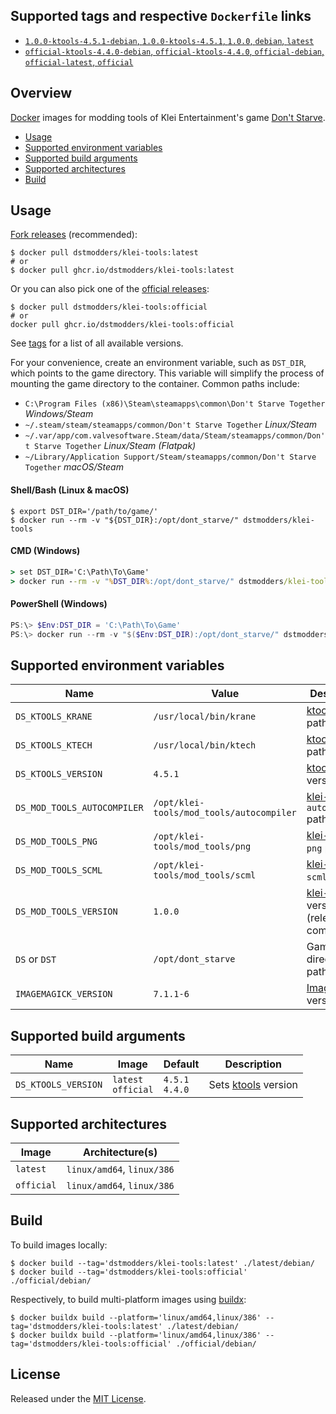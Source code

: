 ## Supported tags and respective `Dockerfile` links

- [`1.0.0-ktools-4.5.1-debian`, `1.0.0-ktools-4.5.1`, `1.0.0`, `debian`, `latest`](https://github.com/dstmodders/docker-klei-tools/blob/bfbff346ff56d70ada5cd99d0bb46edec2412253/latest/debian/Dockerfile)
- [`official-ktools-4.4.0-debian`, `official-ktools-4.4.0`, `official-debian`, `official-latest`, `official`](https://github.com/dstmodders/docker-klei-tools/blob/bfbff346ff56d70ada5cd99d0bb46edec2412253/official/debian/Dockerfile)

## Overview

[Docker] images for modding tools of Klei Entertainment's game [Don't Starve].

- [Usage](https://github.com/dstmodders/docker-klei-tools/blob/main/README.md#usage)
- [Supported environment variables](https://github.com/dstmodders/docker-klei-tools/blob/main/README.md#supported-environment-variables)
- [Supported build arguments](https://github.com/dstmodders/docker-klei-tools/blob/main/README.md#supported-build-arguments)
- [Supported architectures](https://github.com/dstmodders/docker-klei-tools/blob/main/README.md#supported-architectures)
- [Build](https://github.com/dstmodders/docker-klei-tools/blob/main/README.md#build)

## Usage

[Fork releases] (recommended):

```shell
$ docker pull dstmodders/klei-tools:latest
# or
$ docker pull ghcr.io/dstmodders/klei-tools:latest
```

Or you can also pick one of the [official releases]:

```shell
$ docker pull dstmodders/klei-tools:official
# or
docker pull ghcr.io/dstmodders/klei-tools:official
```

See [tags] for a list of all available versions.

For your convenience, create an environment variable, such as `DST_DIR`, which
points to the game directory. This variable will simplify the process of
mounting the game directory to the container. Common paths include:

- `C:\Program Files (x86)\Steam\steamapps\common\Don't Starve Together` _Windows/Steam_
- `~/.steam/steam/steamapps/common/Don't Starve Together` _Linux/Steam_
- `~/.var/app/com.valvesoftware.Steam/data/Steam/steamapps/common/Don't Starve Together` _Linux/Steam (Flatpak)_
- `~/Library/Application Support/Steam/steamapps/common/Don't Starve Together` _macOS/Steam_

#### Shell/Bash (Linux & macOS)

```shell
$ export DST_DIR='/path/to/game/'
$ docker run --rm -v "${DST_DIR}:/opt/dont_starve/" dstmodders/klei-tools
```

#### CMD (Windows)

```cmd
> set DST_DIR='C:\Path\To\Game'
> docker run --rm -v "%DST_DIR%:/opt/dont_starve/" dstmodders/klei-tools
```

#### PowerShell (Windows)

```powershell
PS:\> $Env:DST_DIR = 'C:\Path\To\Game'
PS:\> docker run --rm -v "$($Env:DST_DIR):/opt/dont_starve/" dstmodders/klei-tools
```

## Supported environment variables

| Name                        | Value                                    | Description                              |
| --------------------------- | ---------------------------------------- | ---------------------------------------- |
| `DS_KTOOLS_KRANE`           | `/usr/local/bin/krane`                   | [ktools] `krane` path                    |
| `DS_KTOOLS_KTECH`           | `/usr/local/bin/ktech`                   | [ktools] `ktech` path                    |
| `DS_KTOOLS_VERSION`         | `4.5.1`                                  | [ktools] version                         |
| `DS_MOD_TOOLS_AUTOCOMPILER` | `/opt/klei-tools/mod_tools/autocompiler` | [klei-tools] `autocompiler` path         |
| `DS_MOD_TOOLS_PNG`          | `/opt/klei-tools/mod_tools/png`          | [klei-tools] `png` path                  |
| `DS_MOD_TOOLS_SCML`         | `/opt/klei-tools/mod_tools/scml`         | [klei-tools] `scml` path                 |
| `DS_MOD_TOOLS_VERSION`      | `1.0.0`                                  | [klei-tools] version (release or commit) |
| `DS` or `DST`               | `/opt/dont_starve`                       | Game directory path                      |
| `IMAGEMAGICK_VERSION`       | `7.1.1-6`                                | [ImageMagick] version                    |

## Supported build arguments

| Name                | Image                    | Default              | Description           |
| ------------------- | ------------------------ | -------------------- | --------------------- |
| `DS_KTOOLS_VERSION` | `latest`<br />`official` | `4.5.1`<br />`4.4.0` | Sets [ktools] version |

## Supported architectures

| Image      | Architecture(s)            |
| ---------- | -------------------------- |
| `latest`   | `linux/amd64`, `linux/386` |
| `official` | `linux/amd64`, `linux/386` |

## Build

To build images locally:

```shell
$ docker build --tag='dstmodders/klei-tools:latest' ./latest/debian/
$ docker build --tag='dstmodders/klei-tools:official' ./official/debian/
```

Respectively, to build multi-platform images using [buildx]:

```shell
$ docker buildx build --platform='linux/amd64,linux/386' --tag='dstmodders/klei-tools:latest' ./latest/debian/
$ docker buildx build --platform='linux/amd64,linux/386' --tag='dstmodders/klei-tools:official' ./official/debian/
```

## License

Released under the [MIT License](https://opensource.org/licenses/MIT).

[buildx]: https://github.com/docker/buildx
[docker]: https://www.docker.com/
[don't starve]: https://www.klei.com/games/dont-starve
[fork releases]: https://github.com/dstmodders/klei-tools/releases
[imagemagick]: https://imagemagick.org/index.php
[klei-tools]: https://github.com/dstmodders/klei-tools
[ktools]: https://github.com/dstmodders/ktools
[official releases]: https://github.com/kleientertainment/ds_mod_tools/releases
[tags]: https://hub.docker.com/r/dstmodders/klei-tools/tags
